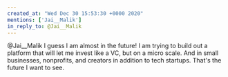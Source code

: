```yaml
---
created_at: "Wed Dec 30 15:53:30 +0000 2020"
mentions: ['Jai__Malik']
in_reply_to: @Jai__Malik
---
```


@Jai__Malik I guess I am almost in the future! I am trying to build out a platform that will let me invest like a VC, but on a micro scale. And in small businesses,  nonprofits, and creators in addition to tech startups. That's the future I want to see.